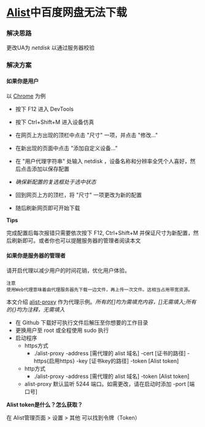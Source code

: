 # [Alist](https://alist.nn.ci/)中百度网盘无法下载

### 解决思路

更改UA为 *netdisk* 以通过服务器校验

### 解决方案

#### 如果你是用户

以 [Chrome](https://www.google.cn/chrome/) 为例

- 按下 F12 进入 DevTools 

- 按下 Ctrl+Shift+M 进入设备仿真

- 在网页上方出现的顶栏中点击 "尺寸" 一项，并点击 "修改..."

- 在新出现的页面中点击 "添加自定义设备..."

- 在 "用户代理字符串" 处输入 netdisk ，设备名称和分辨率全凭个人喜好，然后点击添加以保存配置

- *确保新配置的复选框处于选中状态*
- 回到网页上方的顶栏，将 "尺寸" 一项更改为新的配置

- 随后刷新网页即可开始下载


**Tips**

完成配置后每次报错只需要依次按下 F12, Ctrl+Shift+M 并保证尺寸为新配置，然后刷新即可。或者你也可以提醒服务器的管理者阅读本文

#### 如果你是服务器的管理者

请开启代理以减少用户的时间花销，优化用户体验。

```
注意
使用Web代理意味着由代理服务器先下载一边文件，再上传一次文件。这相当占用带宽资源。
```

本文介绍 [alist-proxy](https://github.com/alist-org/alist-proxy) 作为代理示例。*所有的[]均为需填充内容，[]无需填入;所有的{}均为注释，无需填入*

- 在 Github 下载好可执行文件后解压至你想要的工作目录
- 更换用户至 root 或全程使用 sudo 执行
- 启动程序
  - https方式
    - ./alist-proxy -address [需代理的 alist 域名] -cert [证书的路径] -https{启用https} -key [证书key的路径] -token [Alist token]
  - http方式
    - ./alist-proxy -address [需代理的 alist 域名] -token [Alist token]
  - alist-proxy 默认监听 5244 端口。如需更改，请在启动时添加 -port [端口号]

**Alist token是什么？怎么获取？**

在 Alist管理页面 > 设置 > 其他 可以找到令牌（Token）